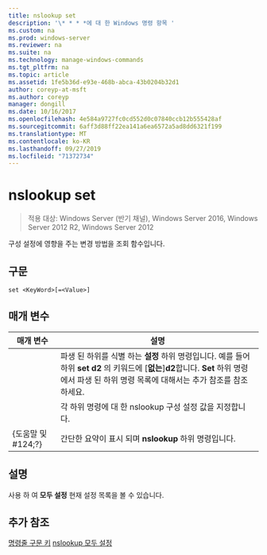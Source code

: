 ```yaml
---
title: nslookup set
description: '\* * * *에 대 한 Windows 명령 항목 '
ms.custom: na
ms.prod: windows-server
ms.reviewer: na
ms.suite: na
ms.technology: manage-windows-commands
ms.tgt_pltfrm: na
ms.topic: article
ms.assetid: 1fe5b36d-e93e-468b-abca-43b0204b32d1
author: coreyp-at-msft
ms.author: coreyp
manager: dongill
ms.date: 10/16/2017
ms.openlocfilehash: 4e584a9727fc0cd552d0c07840ccb12b555428af
ms.sourcegitcommit: 6aff3d88ff22ea141a6ea6572a5ad8dd6321f199
ms.translationtype: MT
ms.contentlocale: ko-KR
ms.lasthandoff: 09/27/2019
ms.locfileid: "71372734"
---
```

# <a name="nslookup-set"></a>nslookup set

>적용 대상: Windows Server (반기 채널), Windows Server 2016, Windows Server 2012 R2, Windows Server 2012

구성 설정에 영향을 주는 변경 방법을 조회 함수입니다.
## <a name="syntax"></a>구문
```
set <KeyWord>[=<Value>]
```
## <a name="parameters"></a>매개 변수

|    매개 변수    |                                                                                                                    설명                                                                                                                    |
|-----------------|---------------------------------------------------------------------------------------------------------------------------------------------------------------------------------------------------------------------------------------------------|
|    <KeyWord>    | 파생 된 하위를 식별 하는 **설정** 하위 명령입니다. 예를 들어 하위 **set d2** 의 키워드에 [**없는**]**d2**합니다. **Set** 하위 명령에서 파생 된 하위 명령 목록에 대해서는 추가 참조를 참조 하세요. |
|     <Value>     |                                                                                      각 하위 명령에 대 한 nslookup 구성 설정 값을 지정합니다.                                                                                      |
| {도움말 및 #124;?} |                                                                                               간단한 요약이 표시 되며 **nslookup** 하위 명령입니다.                                                                                               |

## <a name="remarks"></a>설명
사용 하 여 **모두 설정** 현재 설정 목록을 볼 수 있습니다.
## <a name="additional-references"></a>추가 참조
[명령줄 구문 키](command-line-syntax-key.md)
[nslookup 모두 설정](nslookup-set-all.md)
